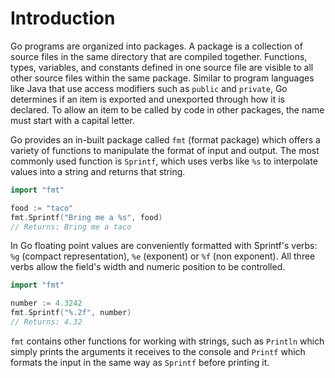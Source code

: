 # Introduction

Go programs are organized into packages. A package is a collection of source files in the same directory that are compiled together. Functions, types, variables, and constants defined in one source file are visible to all other source files within the same package. Similar to program languages like Java that use access modifiers such as `public` and `private`, Go determines if an item is exported and unexported through how it is declared. To allow an item to be called by code in other packages, the name must start with a capital letter.

Go provides an in-built package called `fmt` (format package) which offers a variety of functions to manipulate the format of input and output.
The most commonly used function is `Sprintf`, which uses verbs like `%s` to interpolate values into a string and returns that string.

```go
import "fmt"

food := "taco"
fmt.Sprintf("Bring me a %s", food)
// Returns: Bring me a taco
```

In Go floating point values are conveniently formatted with Sprintf's verbs: `%g` (compact representation), `%e` (exponent) or `%f` (non exponent).
All three verbs allow the field's width and numeric position to be controlled.

```go
import "fmt"

number := 4.3242
fmt.Sprintf("%.2f", number)
// Returns: 4.32
```

`fmt` contains other functions for working with strings, such as `Println` which simply prints the arguments it receives to the console and `Printf` which formats the input in the same way as `Sprintf` before printing it.
